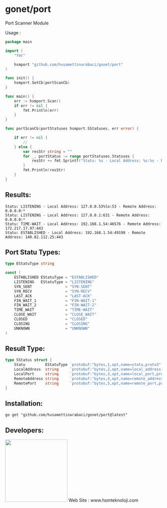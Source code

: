 # gonet/port

Port Scanner Module

Usage :

```go
package main

import (
	"fmt"

	hsmport "github.com/husamettinarabaci/gonet/port"
)

func init() {
	hsmport.SetCb(portScanCb)
}

func main() {
	err := hsmport.Scan()
	if err != nil {
		fmt.Println(err)
	}
}

func portScanCb(portStatuses hsmport.SStatuses, err error) {

	if err != nil {
		//
	} else {
		var resStr string = ""
		for _, portStatus := range portStatuses.Statuses {
			resStr += fmt.Sprintf("Statu: %s - Local Address: %s:%s - Remote Address: %s:%s\n", portStatus.Statu, portStatus.LocalAddress, portStatus.LocalPort, portStatus.RemoteAddress, portStatus.RemotePort)
		}
		fmt.Println(resStr)
	}
}
```

## Results:

```shell
Statu: LISTENING - Local Address: 127.0.0.53%lo:53 - Remote Address: 0.0.0.0:*
Statu: LISTENING - Local Address: 127.0.0.1:631 - Remote Address: 0.0.0.0:*
Statu: TIME-WAIT - Local Address: 192.168.1.54:46576 - Remote Address: 172.217.17.97:443
Statu: ESTABLISHED - Local Address: 192.168.1.54:49198 - Remote Address: 140.82.112.25:443
```

## Port Statu Types:

```go
type EStatuType string

const (
	ESTABLISHED EStatuType = "ESTABLISHED"
	LISTENING   EStatuType = "LISTENING"
	SYN_SENT               = "SYN-SENT"
	SYN_RECV               = "SYN-RECV"
	LAST_ACK               = "LAST-ACK"
	FIN_WAIT_1             = "FIN-WAIT-1"
	FIN_WAIT_2             = "FIN-WAIT-2"
	TIME_WAIT              = "TIME-WAIT"
	CLOSE_WAIT             = "CLOSE_WAIT"
	CLOSED                 = "CLOSED"
	CLOSING                = "CLOSING"
	UNKNOWN                = "UNKNOWN"
)
```

## Result Type:

```go
type SStatus struct {
	Statu         EStatuType `protobuf:"bytes,1,opt,name=statu,proto3" json:"statu"`
	LocalAddress  string     `protobuf:"bytes,2,opt,name=local_address,proto3" json:"local_address"`
	LocalPort     string     `protobuf:"bytes,3,opt,name=local_port,proto3" json:"local_port"`
	RemoteAddress string     `protobuf:"bytes,4,opt,name=remote_address,proto3" json:"remote_address"`
	RemotePort    string     `protobuf:"bytes,5,opt,name=remote_port,proto3" json:"remote_port"`
}
```

## Installation:

```shell
go get "github.com/husamettinarabaci/gonet/port@latest"
```

## Developers:
<img src="https://github.com/husamettinarabaci/husamettinarabaci/blob/main/hsmtek-logo.png?raw=true" width="200"/>
Web Site        : www.hsmteknoloji.com <br />